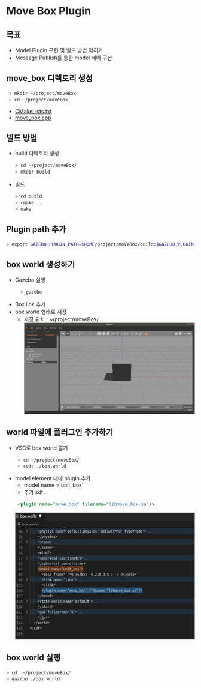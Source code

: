 # Move Box Plugin

## 목표 
- Model Plugin 구현 및 빌드 방법 익히기
- Message Publish를 통한 model 제어 구현

## move_box 디렉토리 생성 

```bash
 > mkdir ~/project/moveBox
 > cd ~/project/moveBox
  ```
- [CMakeLists.txt](./CMakeLists.txt)
- [move_box.cpp](./move_box.cpp)

## 빌드 방법 
- build 디렉토리 생성
  ```bash
  > cd ~/project/moveBox/
  > mkdir build
  ```
- 빌드 
  ```bash
  > cd build
  > cmake ..
  > make
  ```
## Plugin path 추가 
  ```bash
  > export GAZEBO_PLUGIN_PATH=$HOME/project/moveBox/build:$GAZEBO_PLUGIN_PATH
  ```
## box world 생성하기 

- Gazebo 실행
  ```bash
    > gazebo 
  ```
- Box link 추가 
- box.world 형태로 저장 
  - 저장 위치 : ~/project/moveBox/
  ![](./boxWorld.png)

## world 파일에 플러그인 추가하기 

- VSC로 box.world 열기 
  ```bash
   > cd ~/project/moveBox/
   > code ./box.world
  ```
- model element 내에 plugin 추가
  - model name ='unit_box'
  - 추가 sdf :
  ```xml
   <plugin name="move_box" filename="libmove_box.so"/>
  ```
  ![](./boxWorldSDF.png)

## box world 실행 
  ```bash
  > cd  ~/project/moveBox/
  > gazebo ./box.world
  ```



